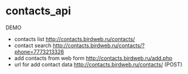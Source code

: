 # contacts_api

DEMO

- contacts list http://contacts.birdweb.ru/contacts/
- contact search http://contacts.birdweb.ru/contacts/?phone=7773213326
- add contacts from web form http://contacts.birdweb.ru/add.php
- url for add contact data http://contacts.birdweb.ru/contacts/ (POST)
